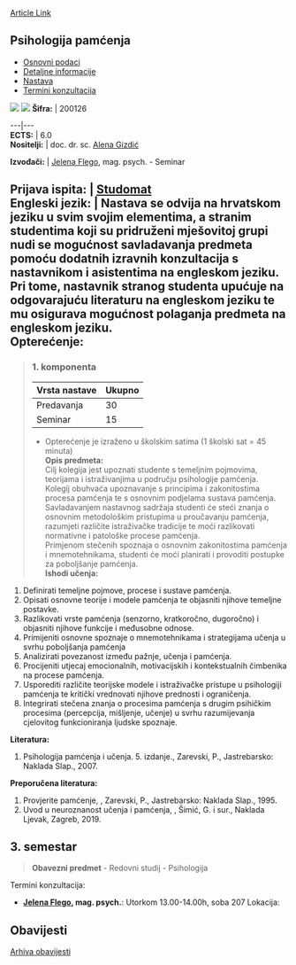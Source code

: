 [Article Link](https://www.fhs.hr/predmet/psipam_a)

## Psihologija pamćenja
  * [Osnovni podaci](https://www.fhs.hr/predmet/psipam_a#v1id-904863_449024_1_0 "Osnovni podaci")
  * [Detaljne informacije](https://www.fhs.hr/predmet/psipam_a#v1id-904863_449024_1_1 "Detaljne informacije")
  * [Nastava](https://www.fhs.hr/predmet/psipam_a#v1id-904863_449024_1_2 "Nastava")
  * [Termini konzultacija](https://www.fhs.hr/predmet/psipam_a#v1id-904863_449024_1_3 "Termini konzultacija")


[![](https://www.fhs.hr/img/flags/gif/hr.gif)](https://www.fhs.hr/predmet/psipam_a) [![](https://www.fhs.hr/img/flags/gif/gb.gif)](https://www.fhs.hr/en/course/pom_c)
**Šifra:** |  200126  
  
---|---  
**ECTS:** |  6.0   
**Nositelji:** |  doc. dr. sc. [Alena Gizdić](https://www.fhs.hr/djelatnik/alena.gizdic)   
  
**Izvođači:** |  [Jelena Flego](https://www.fhs.hr/djelatnik/jelena.flego), mag. psych. - Seminar  
  
**Prijava ispita:** |  [Studomat](http://www.isvu.hr/studomat)  
**Engleski jezik:** |  Nastava se odvija na hrvatskom jeziku u svim svojim elementima, a stranim studentima koji su pridruženi mješovitoj grupi nudi se mogućnost savladavanja predmeta pomoću dodatnih izravnih konzultacija s nastavnikom i asistentima na engleskom jeziku. Pri tome, nastavnik stranog studenta upućuje na odgovarajuću literaturu na engleskom jeziku te mu osigurava mogućnost polaganja predmeta na engleskom jeziku.   
**Opterećenje:**  
---  
> ### 1. komponenta
> | Vrsta nastave | Ukupno  
> ---|---  
> Predavanja | 30  
> Seminar | 15  
> * Opterećenje je izraženo u školskim satima (1 školski sat = 45 minuta)   
**Opis predmeta:**  
> Cilj kolegija jest upoznati studente s temeljnim pojmovima, teorijama i istraživanjima u području psihologije pamćenja.  
>  Kolegij obuhvaća upoznavanje s principima i zakonitostima procesa pamćenja te s osnovnim podjelama sustava pamćenja. Savladavanjem nastavnog sadržaja studenti će steći znanja o osnovnim metodološkim pristupima u proučavanju pamćenja, razumjeti različite istraživačke tradicije te moći razlikovati normativne i patološke procese pamćenja.  
>  Primjenom stečenih spoznaja o osnovnim zakonitostima pamćenja i mnemotehnikama, studenti će moći planirati i provoditi postupke za poboljšanje pamćenja.  
**Ishodi učenja:**  
  1. Definirati temeljne pojmove, procese i sustave pamćenja.
  2. Opisati osnovne teorije i modele pamćenja te objasniti njihove temeljne postavke.
  3. Razlikovati vrste pamćenja (senzorno, kratkoročno, dugoročno) i objasniti njihove funkcije i međusobne odnose.
  4. Primijeniti osnovne spoznaje o mnemotehnikama i strategijama učenja u svrhu poboljšanja pamćenja
  5. Analizirati povezanost između pažnje, učenja i pamćenja.
  6. Procijeniti utjecaj emocionalnih, motivacijskih i kontekstualnih čimbenika na procese pamćenja.
  7. Usporediti različite teorijske modele i istraživačke pristupe u psihologiji pamćenja te kritički vrednovati njihove prednosti i ograničenja.
  8. Integrirati stečena znanja o procesima pamćenja s drugim psihičkim procesima (percepcija, mišljenje, učenje) u svrhu razumijevanja cjelovitog funkcioniranja ljudske spoznaje.

  
**Literatura:**  
  1. Psihologija pamćenja i učenja. 5. izdanje., Zarevski, P., Jastrebarsko: Naklada Slap., 2007. 

  
**Preporučena literatura:**  
  1. Provjerite pamćenje, , Zarevski, P., Jastrebarsko: Naklada Slap., 1995.
  2. Uvod u neuroznanost učenja i pamćenja, , Šimić, G. i sur., Naklada Ljevak, Zagreb, 2019.

  
**3. semestar**  
---  
> **Obavezni predmet** - Redovni studij - Psihologija  
>   
Termini konzultacija: 
  * **[Jelena Flego](https://www.fhs.hr/djelatnik/jelena.flego), mag. psych.**: 
Utorkom 13.00-14.00h, soba 207
Lokacija: 


## Obavijesti
[Arhiva obavijesti](https://www.fhs.hr/predmet/psipam_a?@=21826#news_115664 "Arhiva obavijesti")
